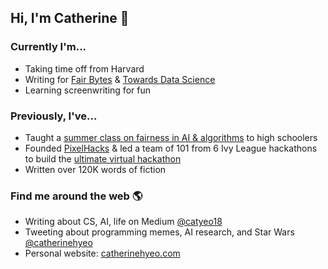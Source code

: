 ## Hi, I'm Catherine 👋

### Currently I'm...
- Taking time off from Harvard
- Writing for [Fair Bytes](http://fairbytes.org/) & [Towards Data Science](https://towardsdatascience.com/)
- Learning screenwriting for fun

### Previously, I've...
- Taught a [summer class on fairness in AI & algorithms](http://catherineyeo.tech/morph) to high schoolers
- Founded [PixelHacks](http://pixelhacks.com/) & led a team of 101 from 6 Ivy League hackathons to build the [ultimate virtual hackathon](http://ivyhacks.com/)
- Written over 120K words of fiction

### Find me around the web 🌎
- Writing about CS, AI, life on Medium [@catyeo18](https://medium.com/@catyeo18)
- Tweeting about programming memes, AI research, and Star Wars [@catherinehyeo](https://twitter.com/catherinehyeo)
- Personal website: [catherinehyeo.com](https://catherinehyeo.com/)


<!--
**catyeo18/catyeo18** is a ✨ _special_ ✨ repository because its `README.md` (this file) appears on your GitHub profile.

Here are some ideas to get you started:

- 🔭 I’m currently working on ...
- 🌱 I’m currently learning ...
- 👯 I’m looking to collaborate on ...
- 🤔 I’m looking for help with ...
- 💬 Ask me about ...
- 📫 How to reach me: ...
- 😄 Pronouns: ...
- ⚡ Fun fact: ...
-->
